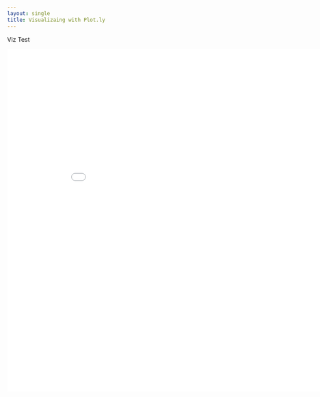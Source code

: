 ```yaml
---
layout: single
title: Visualizaing with Plot.ly 
---
```


Viz Test



<iframe width="900" height="800" frameborder="0" scrolling="no" src="//plot.ly/~jjc544/109.embed"></iframe>



<br>

<div id='d3div'>

<svg width="750" height="650" font-family="sans-serif" font-size="8.5" text-anchor="middle"></svg>
</div>


<script src="https://d3js.org/d3.v4.min.js"></script>
<script>

var svg = d3.select("#d3div"),
    width = +svg.attr("width"),
    height = +svg.attr("height");

var format = d3.format(",d");

var color = d3.scaleOrdinal(d3.schemeCategory20c);

var pack = d3.pack()
    .size([width, height])
    .padding(1.5);

d3.csv("https://github.com/jjchoi08/DSProj/blob/gh-pages/data/artist_count.csv", function(d) {
  d.value = +d.value;
  if (d.value) return d;
}, function(error, classes) {
  if (error) throw error;

  var root = d3.hierarchy({children: classes})
      .sum(function(d) { return d.value; })
      .each(function(d) {
        if (id = d.data.id) {
          var id, i = id.lastIndexOf(".");
          d.id = id;
          d.package = id.slice(0, i);
          d.class = id.slice(i + 1);
        }
      });

  var node = svg.selectAll(".node")
    .data(pack(root).leaves())
    .enter().append("g")
      .attr("class", "node")
      .attr("transform", function(d) { return "translate(" + d.x + "," + d.y + ")"; });

  node.append("circle")
      .attr("id", function(d) { return d.id; })
      .attr("r", function(d) { return d.r; })
      .style("fill", function(d) { return color(d.package); });

  node.append("clipPath")
      .attr("id", function(d) { return "clip-" + d.id; })
    .append("use")
      .attr("xlink:href", function(d) { return "#" + d.id; });

  node.append("text")
      .attr("clip-path", function(d) { return "url(#clip-" + d.id + ")"; })
    .selectAll("tspan")
    .data(function(d) { return d.class.split(/(?=[A-Z][^A-Z])/g); })
    .enter().append("tspan")
      .attr("x", 0)
      .attr("y", function(d, i, nodes) { return 13 + (i - nodes.length / 2 - 0.5) * 10; })
      .text(function(d) { return d; });

  node.append("title")
      .text(function(d) { return d.id + "\n" + format(d.value); });
});

</script>
